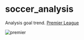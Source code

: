 # soccer_analysis
Analysis goal trend.
[Premier League](https://premierleague.com/)

![premier](https://github.com/mjberangi/soccer_analysis/assets/111985774/cc571384-085a-4c46-a835-75dd70a7675d)
